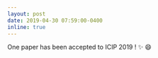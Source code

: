 ```yaml
---
layout: post
date: 2019-04-30 07:59:00-0400
inline: true
---
```


One paper has been accepted to ICIP 2019 ! :sparkles: :smile:
